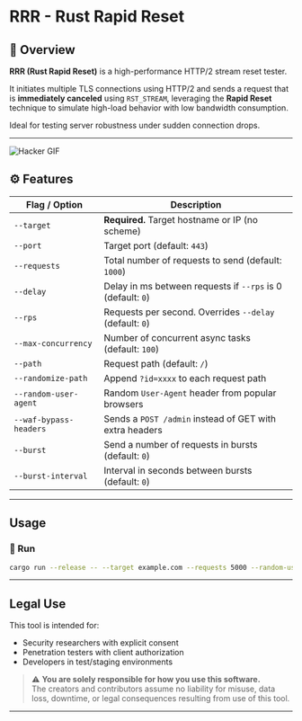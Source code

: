 # RRR - Rust Rapid Reset

## 📖 Overview

**RRR (Rust Rapid Reset)** is a high-performance HTTP/2 stream reset tester.

It initiates multiple TLS connections using HTTP/2 and sends a request that is **immediately canceled** using `RST_STREAM`, leveraging the **Rapid Reset** technique to simulate high-load behavior with low bandwidth consumption.

Ideal for testing server robustness under sudden connection drops.

---
![Hacker GIF](https://www.gifcen.com/wp-content/uploads/2022/01/hacker-gif-4.gif)


## ⚙️ Features

| Flag / Option          | Description                                                 |
| ---------------------- | ----------------------------------------------------------- |
| `--target`             | **Required.** Target hostname or IP (no scheme)             |
| `--port`               | Target port (default: `443`)                                |
| `--requests`           | Total number of requests to send (default: `1000`)          |
| `--delay`              | Delay in ms between requests if `--rps` is 0 (default: `0`) |
| `--rps`                | Requests per second. Overrides `--delay` (default: `0`)     |
| `--max-concurrency`    | Number of concurrent async tasks (default: `100`)           |
| `--path`               | Request path (default: `/`)                                 |
| `--randomize-path`     | Append `?id=xxxx` to each request path                      |
| `--random-user-agent`  | Random `User-Agent` header from popular browsers            |
| `--waf-bypass-headers` | Sends a `POST /admin` instead of GET with extra headers     |
| `--burst`              | Send a number of requests in bursts (default: `0`)          |
| `--burst-interval`     | Interval in seconds between bursts (default: `0`)           |

---

## Usage

### 🚀 Run

```bash
cargo run --release -- --target example.com --requests 5000 --random-user-agent
```

---

## Legal Use

This tool is intended for:

* Security researchers with explicit consent
* Penetration testers with client authorization
* Developers in test/staging environments

> ⚠️ **You are solely responsible for how you use this software.**<br>
> The creators and contributors assume no liability for misuse, data loss, downtime, or legal consequences resulting from use of this tool.

---
